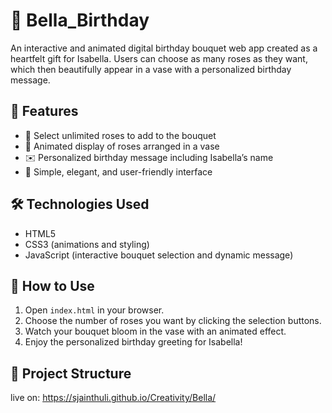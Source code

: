 # 🎉 Bella_Birthday

An interactive and animated digital birthday bouquet web app created as a heartfelt gift for Isabella. Users can choose as many roses as they want, which then beautifully appear in a vase with a personalized birthday message.

## 🌹 Features

- 🎨 Select unlimited roses to add to the bouquet
- 🌸 Animated display of roses arranged in a vase
- ✉️ Personalized birthday message including Isabella’s name
- 💖 Simple, elegant, and user-friendly interface

## 🛠️ Technologies Used

- HTML5
- CSS3 (animations and styling)
- JavaScript (interactive bouquet selection and dynamic message)

## 🎯 How to Use

1. Open `index.html` in your browser.
2. Choose the number of roses you want by clicking the selection buttons.
3. Watch your bouquet bloom in the vase with an animated effect.
4. Enjoy the personalized birthday greeting for Isabella!

## 📁 Project Structure

live on: https://sjainthuli.github.io/Creativity/Bella/
